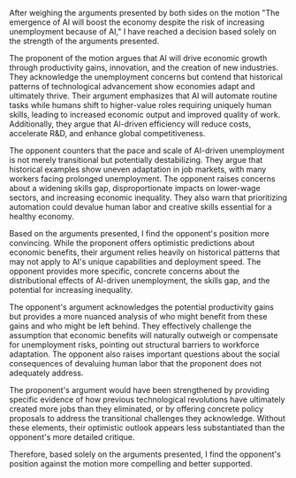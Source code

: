 After weighing the arguments presented by both sides on the motion "The emergence of AI will boost the economy despite the risk of increasing unemployment because of AI," I have reached a decision based solely on the strength of the arguments presented.

The proponent of the motion argues that AI will drive economic growth through productivity gains, innovation, and the creation of new industries. They acknowledge the unemployment concerns but contend that historical patterns of technological advancement show economies adapt and ultimately thrive. Their argument emphasizes that AI will automate routine tasks while humans shift to higher-value roles requiring uniquely human skills, leading to increased economic output and improved quality of work. Additionally, they argue that AI-driven efficiency will reduce costs, accelerate R&D, and enhance global competitiveness.

The opponent counters that the pace and scale of AI-driven unemployment is not merely transitional but potentially destabilizing. They argue that historical examples show uneven adaptation in job markets, with many workers facing prolonged unemployment. The opponent raises concerns about a widening skills gap, disproportionate impacts on lower-wage sectors, and increasing economic inequality. They also warn that prioritizing automation could devalue human labor and creative skills essential for a healthy economy.

Based on the arguments presented, I find the opponent's position more convincing. While the proponent offers optimistic predictions about economic benefits, their argument relies heavily on historical patterns that may not apply to AI's unique capabilities and deployment speed. The opponent provides more specific, concrete concerns about the distributional effects of AI-driven unemployment, the skills gap, and the potential for increasing inequality. 

The opponent's argument acknowledges the potential productivity gains but provides a more nuanced analysis of who might benefit from these gains and who might be left behind. They effectively challenge the assumption that economic benefits will naturally outweigh or compensate for unemployment risks, pointing out structural barriers to workforce adaptation. The opponent also raises important questions about the social consequences of devaluing human labor that the proponent does not adequately address.

The proponent's argument would have been strengthened by providing specific evidence of how previous technological revolutions have ultimately created more jobs than they eliminated, or by offering concrete policy proposals to address the transitional challenges they acknowledge. Without these elements, their optimistic outlook appears less substantiated than the opponent's more detailed critique.

Therefore, based solely on the arguments presented, I find the opponent's position against the motion more compelling and better supported.